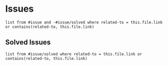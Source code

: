 # Issues
```dataview
list from #issue and -#issue/solved where related-to = this.file.link or contains(related-to, this.file.link)
```
## Solved Issues
```dataview
list from #issue/solved where related-to = this.file.link or contains(related-to, this.file.link)
```

